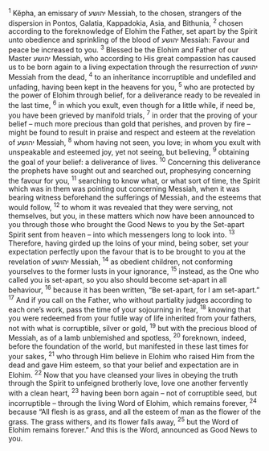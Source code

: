 <sup>1</sup> Kĕpha, an emissary of יהושע Messiah, to the chosen, strangers of the dispersion in Pontos, Galatia, Kappadokia, Asia, and Bithunia,
<sup>2</sup> chosen according to the foreknowledge of Elohim the Father, set apart by the Spirit unto obedience and sprinkling of the blood of יהושע Messiah: Favour and peace be increased to you.
<sup>3</sup> Blessed be the Elohim and Father of our Master יהושע Messiah, who according to His great compassion has caused us to be born again to a living expectation through the resurrection of יהושע Messiah from the dead,
<sup>4</sup> to an inheritance incorruptible and undefiled and unfading, having been kept in the heavens for you,
<sup>5</sup> who are protected by the power of Elohim through belief, for a deliverance ready to be revealed in the last time,
<sup>6</sup> in which you exult, even though for a little while, if need be, you have been grieved by manifold trials,
<sup>7</sup> in order that the proving of your belief – much more precious than gold that perishes, and proven by fire – might be found to result in praise and respect and esteem at the revelation of יהושע Messiah,
<sup>8</sup> whom having not seen, you love; in whom you exult with unspeakable and esteemed joy, yet not seeing, but believing,
<sup>9</sup> obtaining the goal of your belief: a deliverance of lives.
<sup>10</sup> Concerning this deliverance the prophets have sought out and searched out, prophesying concerning the favour for you,
<sup>11</sup> searching to know what, or what sort of time, the Spirit which was in them was pointing out concerning Messiah, when it was bearing witness beforehand the sufferings of Messiah, and the esteems that would follow,
<sup>12</sup> to whom it was revealed that they were serving, not themselves, but you, in these matters which now have been announced to you through those who brought the Good News to you by the Set-apart Spirit sent from heaven – into which messengers long to look into.
<sup>13</sup> Therefore, having girded up the loins of your mind, being sober, set your expectation perfectly upon the favour that is to be brought to you at the revelation of יהושע Messiah,
<sup>14</sup> as obedient children, not conforming yourselves to the former lusts in your ignorance,
<sup>15</sup> instead, as the One who called you is set-apart, so you also should become set-apart in all behaviour,
<sup>16</sup> because it has been written, “Be set-apart, for I am set-apart.”
<sup>17</sup> And if you call on the Father, who without partiality judges according to each one’s work, pass the time of your sojourning in fear,
<sup>18</sup> knowing that you were redeemed from your futile way of life inherited from your fathers, not with what is corruptible, silver or gold,
<sup>19</sup> but with the precious blood of Messiah, as of a lamb unblemished and spotless,
<sup>20</sup> foreknown, indeed, before the foundation of the world, but manifested in these last times for your sakes,
<sup>21</sup> who through Him believe in Elohim who raised Him from the dead and gave Him esteem, so that your belief and expectation are in Elohim.
<sup>22</sup> Now that you have cleansed your lives in obeying the truth through the Spirit to unfeigned brotherly love, love one another fervently with a clean heart,
<sup>23</sup> having been born again – not of corruptible seed, but incorruptible – through the living Word of Elohim, which remains forever,
<sup>24</sup> because “All flesh is as grass, and all the esteem of man as the flower of the grass. The grass withers, and its flower falls away,
<sup>25</sup> but the Word of Elohim remains forever.” And this is the Word, announced as Good News to you.
